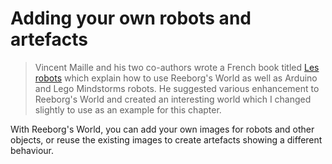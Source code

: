 # Adding your own robots and artefacts

> Vincent Maille and his two co-authors wrote a French book titled [Les robots](https://www.amazon.ca/Robots-Apprendre-Robotique-Par-lExemple/dp/2340013984/ref=sr_1_1?ie=UTF8&qid=1500382251&sr=8-1&keywords=les+robots+maille) which explain how to use Reeborg's World as well as Arduino and Lego Mindstorms robots. He suggested various enhancement to Reeborg's World and created an interesting world which I changed slightly to use as an example for this chapter.

With Reeborg's World, you can add your own images for robots and other objects, or reuse the existing images to create artefacts showing a different behaviour.



